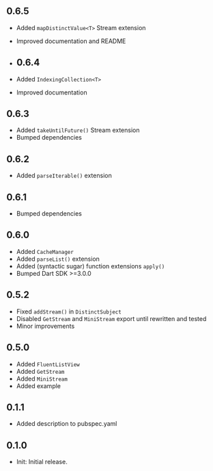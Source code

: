 ## 0.6.5

* Added `mapDistinctValue<T>` Stream extension
* Improved documentation and README

* ## 0.6.4

* Added `IndexingCollection<T>`
* Improved documentation

## 0.6.3

* Added `takeUntilFuture()` Stream extension
* Bumped dependencies

## 0.6.2

* Added `parseIterable()` extension

## 0.6.1

* Bumped dependencies

## 0.6.0

* Added `CacheManager`
* Added `parseList()` extension
* Added (syntactic sugar) function extensions `apply()`
* Bumped Dart SDK >=3.0.0

## 0.5.2

* Fixed `addStream()` in `DistinctSubject`
* Disabled `GetStream` and `MiniStream` export until rewritten and tested
* Minor improvements

## 0.5.0

* Added `FluentListView`
* Added `GetStream`
* Added `MiniStream`
* Added example

## 0.1.1

* Added description to pubspec.yaml

## 0.1.0

* Init: Initial release.
